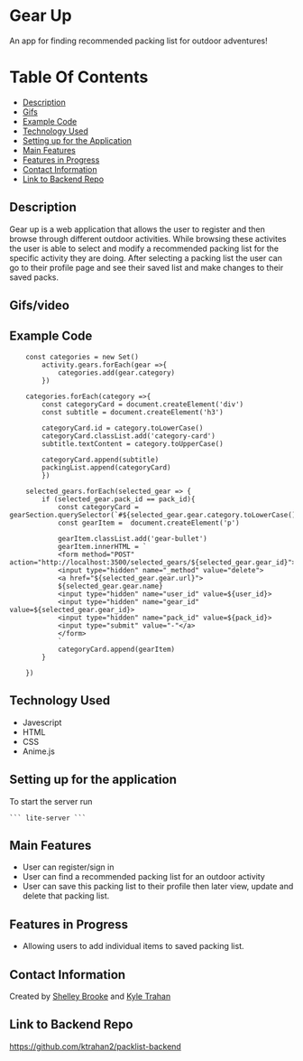 # Gear Up

An app for finding recommended packing list for outdoor adventures!

# Table Of Contents 
- [Description](https://github.com/sbrook13/packlist-frontend#description)
- [Gifs](https://github.com/sbrook13/packlist-frontend#gifsvideo)
- [Example Code](https://github.com/sbrook13/packlist-frontend#example-code)
- [Technology Used](https://github.com/sbrook13/packlist-frontend#technology-used)
- [Setting up for the Application](https://github.com/sbrook13/packlist-frontend#setting-up-for-the-application)
- [Main Features](https://github.com/sbrook13/packlist-frontend#main-features)
- [Features in Progress](https://github.com/sbrook13/packlist-frontend#features-in-progress)
- [Contact Information](https://github.com/sbrook13/packlist-frontend#contact-information)
- [Link to Backend Repo](https://github.com/sbrook13/packlist-frontend#link-to-backend-repo)

## Description

Gear up is a web application that allows the user to register and then browse through different outdoor activities. While browsing these activites the user is able to select and modify a recommended packing list for the specific activity they are doing. After selecting a packing list the user can go to their profile page and see their saved list and make changes to their saved packs. 

## Gifs/video

## Example Code 

```
    const categories = new Set()
        activity.gears.forEach(gear =>{
            categories.add(gear.category)
        })

    categories.forEach(category =>{
        const categoryCard = document.createElement('div')
        const subtitle = document.createElement('h3')

        categoryCard.id = category.toLowerCase()
        categoryCard.classList.add('category-card')
        subtitle.textContent = category.toUpperCase()

        categoryCard.append(subtitle)
        packingList.append(categoryCard)
        })
```
```
    selected_gears.forEach(selected_gear => {
        if (selected_gear.pack_id == pack_id){
            const categoryCard = gearSection.querySelector(`#${selected_gear.gear.category.toLowerCase()}`)
            const gearItem =  document.createElement('p')
                
            gearItem.classList.add('gear-bullet')
            gearItem.innerHTML = `
            <form method="POST" action="http://localhost:3500/selected_gears/${selected_gear.gear_id}">
            <input type="hidden" name="_method" value="delete">
            <a href="${selected_gear.gear.url}">
            ${selected_gear.gear.name}
            <input type="hidden" name="user_id" value=${user_id}>
            <input type="hidden" name="gear_id" value=${selected_gear.gear_id}>
            <input type="hidden" name="pack_id" value=${pack_id}>
            <input type="submit" value="-"</a>
            </form>
            `  
            categoryCard.append(gearItem)
        }
 
    })
```    

## Technology Used

- Javescript
- HTML
- CSS
- Anime.js

## Setting up for the application

To start the server run

    ``` lite-server ```

## Main Features

- User can register/sign in
- User can find a recommended packing list for an outdoor activity
- User can save this packing list to their profile then later view, update and delete that packing list. 

## Features in Progress

- Allowing users to add individual items to saved packing list. 

## Contact Information

Created by [Shelley Brooke](https://www.linkedin.com/in/sbrook13/) and [Kyle Trahan](https://www.linkedin.com/in/kyle-trahan-8384678b/)

## Link to Backend Repo

https://github.com/ktrahan2/packlist-backend